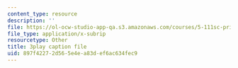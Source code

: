 ```yaml
---
content_type: resource
description: ''
file: https://ol-ocw-studio-app-qa.s3.amazonaws.com/courses/5-111sc-principles-of-chemical-science-fall-2014/897f42272d565e4ea83def6ac634fec9_FJCVSswFXyE.vtt
file_type: application/x-subrip
resourcetype: Other
title: 3play caption file
uid: 897f4227-2d56-5e4e-a83d-ef6ac634fec9
---
```

